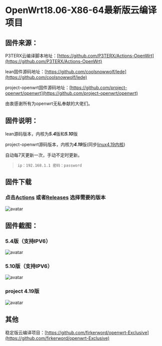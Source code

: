 # OpenWrt18.06-X86-64最新版云编译项目

## 固件来源：

P3TERX云编译脚本地址：[https://github.com/P3TERX/Actions-OpenWrt](https://github.com/P3TERX/Actions-OpenWrt)

lean固件源码地址：[https://github.com/coolsnowwolf/lede](https://github.com/coolsnowwolf/lede)

project-openwrt固件源码地址：[https://github.com/project-openwrt/openwrt](https://github.com/project-openwrt/openwrt)

由衷感谢所有为openwrt无私奉献的大佬们。

## 固件说明：

lean源码版本，内核为***5.4***版和***5.10***版

project-openwrt源码版本，内核为***4.19***版(同步[linux4.19内核](https://www.kernel.org/))

自动每7天更新一次，手动不定时更新。

> `ip：192.168.1.1 密码：password`

## 固件下载
### 点击[Actions](https://github.com/shanhai2333/openwrt-Exclusive/actions) 或者[Releases](https://github.com/shanhai2333/openwrt-Exclusive/releases) 选择需要的版本
![avatar](https://raw.githubusercontent.com/shanhai2333/openwrt-Exclusive/main/boc/c.png)

## 固件截图：
### 5.4版（支持IPV6）
![avatar](https://raw.githubusercontent.com/shanhai2333/openwrt-Exclusive/main/boc/d.png)
### 5.10版（支持IPV6）
![avatar](https://raw.githubusercontent.com/shanhai2333/openwrt-Exclusive/main/boc/b.png)
### project 4.19版
![avatar](https://raw.githubusercontent.com/shanhai2333/openwrt-Exclusive/main/boc/e.png)
## 其他


稳定版云编译项目：[https://github.com/firkerword/openwrt-Exclusive](https://github.com/firkerword/openwrt-Exclusive)
